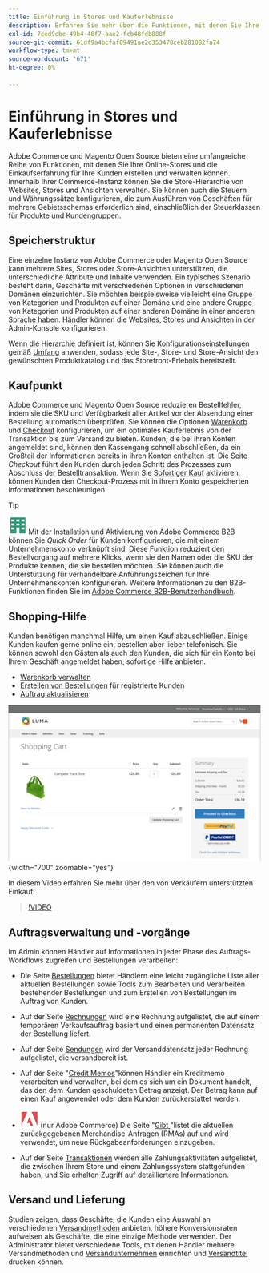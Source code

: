 ```yaml
---
title: Einführung in Stores und Kauferlebnisse
description: Erfahren Sie mehr über die Funktionen, mit denen Sie Ihre Online-Stores erstellen und verwalten können, sowie über die Einkaufserfahrung für Ihre Kunden.
exl-id: 7ced9cbc-49b4-48f7-aae2-fcb48fdb888f
source-git-commit: 61df9a4bcfaf09491ae2d353478ceb281082fa74
workflow-type: tm+mt
source-wordcount: '671'
ht-degree: 0%

---
```


# Einführung in Stores und Kauferlebnisse

Adobe Commerce und Magento Open Source bieten eine umfangreiche Reihe von Funktionen, mit denen Sie Ihre Online-Stores und die Einkaufserfahrung für Ihre Kunden erstellen und verwalten können. Innerhalb Ihrer Commerce-Instanz können Sie die Store-Hierarchie von Websites, Stores und Ansichten verwalten. Sie können auch die Steuern und Währungssätze konfigurieren, die zum Ausführen von Geschäften für mehrere Gebietsschemas erforderlich sind, einschließlich der Steuerklassen für Produkte und Kundengruppen.

## Speicherstruktur

Eine einzelne Instanz von Adobe Commerce oder Magento Open Source kann mehrere Sites, Stores oder Store-Ansichten unterstützen, die unterschiedliche Attribute und Inhalte verwenden. Ein typisches Szenario besteht darin, Geschäfte mit verschiedenen Optionen in verschiedenen Domänen einzurichten. Sie möchten beispielsweise vielleicht eine Gruppe von Kategorien und Produkten auf einer Domäne und eine andere Gruppe von Kategorien und Produkten auf einer anderen Domäne in einer anderen Sprache haben. Händler können die Websites, Stores und Ansichten in der Admin-Konsole konfigurieren.

Wenn die [Hierarchie](stores.md) definiert ist, können Sie Konfigurationseinstellungen gemäß [Umfang](../getting-started/websites-stores-views.md#scope-settings) anwenden, sodass jede Site-, Store- und Store-Ansicht den gewünschten Produktkatalog und das Storefront-Erlebnis bereitstellt.

## Kaufpunkt

Adobe Commerce und Magento Open Source reduzieren Bestellfehler, indem sie die SKU und Verfügbarkeit aller Artikel vor der Absendung einer Bestellung automatisch überprüfen. Sie können die Optionen [Warenkorb](cart.md) und [Checkout](checkout-process.md) konfigurieren, um ein optimales Kauferlebnis von der Transaktion bis zum Versand zu bieten. Kunden, die bei ihren Konten angemeldet sind, können den Kassengang schnell abschließen, da ein Großteil der Informationen bereits in ihren Konten enthalten ist. Die Seite _Checkout_ führt den Kunden durch jeden Schritt des Prozesses zum Abschluss der Bestelltransaktion. Wenn Sie [Sofortiger Kauf](checkout-instant-purchase.md) aktivieren, können Kunden den Checkout-Prozess mit in ihrem Konto gespeicherten Informationen beschleunigen.

>[!TIP]
>
>![Adobe Commerce B2B](../assets/b2b.svg) Mit der Installation und Aktivierung von Adobe Commerce B2B können Sie _Quick Order_ für Kunden konfigurieren, die mit einem Unternehmenskonto verknüpft sind. Diese Funktion reduziert den Bestellvorgang auf mehrere Klicks, wenn sie den Namen oder die SKU der Produkte kennen, die sie bestellen möchten. Sie können auch die Unterstützung für verhandelbare Anführungszeichen für Ihre Unternehmenskonten konfigurieren. Weitere Informationen zu den B2B-Funktionen finden Sie im [Adobe Commerce B2B-Benutzerhandbuch](https://experienceleague.adobe.com/docs/commerce-admin/b2b/introduction.html).

## Shopping-Hilfe

Kunden benötigen manchmal Hilfe, um einen Kauf abzuschließen. Einige Kunden kaufen gerne online ein, bestellen aber lieber telefonisch. Sie können sowohl den Gästen als auch den Kunden, die sich für ein Konto bei Ihrem Geschäft angemeldet haben, sofortige Hilfe anbieten.

- [Warenkorb verwalten](shopping-assisted-cart-manage.md)
- [Erstellen von Bestellungen](customer-account-create-order.md) für registrierte Kunden
- [Auftrag aktualisieren](order-update.md)

![Warenkorb](./assets/storefront-cart-price-group-discount.png){width="700" zoomable="yes"}

In diesem Video erfahren Sie mehr über den von Verkäufern unterstützten Einkauf:

>[!VIDEO](https://video.tv.adobe.com/v/343662/?quality=12)

## Auftragsverwaltung und -vorgänge

Im Admin können Händler auf Informationen in jeder Phase des Auftrags-Workflows zugreifen und Bestellungen verarbeiten:

- Die Seite [Bestellungen](orders.md) bietet Händlern eine leicht zugängliche Liste aller aktuellen Bestellungen sowie Tools zum Bearbeiten und Verarbeiten bestehender Bestellungen und zum Erstellen von Bestellungen im Auftrag von Kunden.

- Auf der Seite [Rechnungen](invoices.md) wird eine Rechnung aufgelistet, die auf einem temporären Verkaufsauftrag basiert und einen permanenten Datensatz der Bestellung liefert.

- Auf der Seite [Sendungen](shipments.md) wird der Versanddatensatz jeder Rechnung aufgelistet, die versandbereit ist.

- Auf der Seite &quot;[Credit Memos](credit-memos.md)&quot;können Händler ein Kreditmemo verarbeiten und verwalten, bei dem es sich um ein Dokument handelt, das den dem Kunden geschuldeten Betrag anzeigt. Der Betrag kann auf einen Kauf angewendet oder dem Kunden zurückerstattet werden.

- ![Adobe Commerce](../assets/adobe-logo.svg) (nur Adobe Commerce) Die Seite &quot;[Gibt ](returns.md)&quot;listet die aktuellen zurückgegebenen Merchandise-Anfragen (RMAs) auf und wird verwendet, um neue Rückgabeanforderungen einzugeben.

- Auf der Seite [Transaktionen](transactions.md) werden alle Zahlungsaktivitäten aufgelistet, die zwischen Ihrem Store und einem Zahlungssystem stattgefunden haben, und Sie erhalten Zugriff auf detailliertere Informationen.

## Versand und Lieferung

Studien zeigen, dass Geschäfte, die Kunden eine Auswahl an verschiedenen [Versandmethoden](delivery.md) anbieten, höhere Konversionsraten aufweisen als Geschäfte, die eine einzige Methode verwenden. Der Administrator bietet verschiedene Tools, mit denen Händler mehrere Versandmethoden und [Versandunternehmen](carriers.md) einrichten und [Versandtitel](shipping-labels.md) drucken können.
